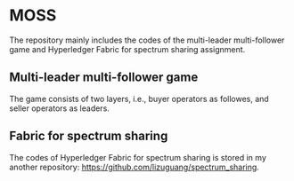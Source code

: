 # MOSS
The repository mainly includes the codes of the multi-leader multi-follower game and Hyperledger Fabric for spectrum sharing assignment. 
## Multi-leader multi-follower game
The game consists of two layers, i.e., buyer operators as followes, and seller operators as leaders.
## Fabric for spectrum sharing
The codes of Hyperledger Fabric for spectrum sharing is stored in my another repository: https://github.com/lizuguang/spectrum_sharing.
